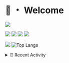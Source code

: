 # 👋 ・ Welcome
![](https://komarev.com/ghpvc/?username=Lorenzo0111)

![](https://img.shields.io/badge/Java-ED8B00?style=for-the-badge&logo=java&logoColor=white)
![](https://img.shields.io/badge/JavaScript-323330?style=for-the-badge&logo=javascript&logoColor=F7DF1E)
![](https://img.shields.io/badge/Node.js-339933?style=for-the-badge&logo=nodedotjs&logoColor=white)
![](https://img.shields.io/badge/React-20232A?style=for-the-badge&logo=react&logoColor=61DAFB)

[![](https://github-readme-stats.vercel.app/api?username=Lorenzo0111&show_icons=true&count_private=true)](https://github.com/Lorenzo0111)
![Top Langs](https://github-readme-stats.vercel.app/api/top-langs/?username=Lorenzo0111&layout=compact)

<details>
<summary>⏰ Recent Activity</summary>

<!--RECENT_ACTIVITY:start-->
1. ![comment] **Commented:** [ZombieStriker/QualityArmory#199](https://github.com/ZombieStriker/QualityArmory/issues/199#issuecomment-961643938)
2. ![comment] **Commented:** [ZombieStriker/QualityArmory#199](https://github.com/ZombieStriker/QualityArmory/issues/199#issuecomment-960471404)
3. ![issueClosed] **Issue closed:** [ZombieStriker/QualityArmory#198](https://github.com/ZombieStriker/QualityArmory/issues/198)
4. ![comment] **Commented:** [ZombieStriker/QualityArmory#198](https://github.com/ZombieStriker/QualityArmory/issues/198#issuecomment-958667308)
5. ![comment] **Commented:** [Lorenzo0111/ElectionsPlus#50](https://github.com/Lorenzo0111/ElectionsPlus/pull/50#issuecomment-956277993)
6. ![comment] **Commented:** [Lorenzo0111/ElectionsPlus#48](https://github.com/Lorenzo0111/ElectionsPlus/pull/48#issuecomment-956277734)
7. ![comment] **Commented:** [Lorenzo0111/RocketPlaceholders#45](https://github.com/Lorenzo0111/RocketPlaceholders/pull/45#issuecomment-956277332)
8. ![comment] **Commented:** [Lorenzo0111/ElectionsPlus#50](https://github.com/Lorenzo0111/ElectionsPlus/pull/50#issuecomment-956276902)
9. ![comment] **Commented:** [Lorenzo0111/ElectionsPlus#49](https://github.com/Lorenzo0111/ElectionsPlus/pull/49#issuecomment-956276839)
10. ![comment] **Commented:** [Lorenzo0111/ElectionsPlus#48](https://github.com/Lorenzo0111/ElectionsPlus/pull/48#issuecomment-956276789)
<!--RECENT_ACTIVITY:end-->


<!--RECENT_ACTIVITY:last_update-->
Last Updated: Friday, November 5th, 2021, 12:17:35 PM
<!--RECENT_ACTIVITY:last_update_end-->
</details>

[issueOpened]: https://cdn.jsdelivr.net/gh/Readme-Workflows/Readme-Icons@main/icons/octicons/IssueOpenedOld.svg
[issueClosed]: https://cdn.jsdelivr.net/gh/Readme-Workflows/Readme-Icons@main/icons/octicons/IssueClosedOld.svg

[prOpened]: https://cdn.jsdelivr.net/gh/Readme-Workflows/Readme-Icons@main/icons/octicons/PullRequestOpened.svg
[prClosed]: https://cdn.jsdelivr.net/gh/Readme-Workflows/Readme-Icons@main/icons/octicons/PullRequestClosed.svg
[prMerged]: https://cdn.jsdelivr.net/gh/Readme-Workflows/Readme-Icons@main/icons/octicons/PullRequestMerged.svg

[comment]: https://cdn.jsdelivr.net/gh/Readme-Workflows/Readme-Icons@main/icons/octicons/Comment.svg

[changesRequested]: https://cdn.jsdelivr.net/gh/Readme-Workflows/Readme-Icons@main/icons/octicons/RequestedChanges.svg
[approved]: https://cdn.jsdelivr.net/gh/Readme-Workflows/Readme-Icons@main/icons/octicons/ApprovedChanges.svg

[repoCreated]: https://cdn.jsdelivr.net/gh/Readme-Workflows/Readme-Icons@main/icons/octicons/Repository.svg
[release]: https://cdn.jsdelivr.net/gh/Readme-Workflows/Readme-Icons@main/icons/octicons/Release.svg
[star]: https://cdn.jsdelivr.net/gh/Readme-Workflows/Readme-Icons@main/icons/octicons/StarredRepository.svg
[wiki]: https://cdn.jsdelivr.net/gh/Readme-Workflows/Readme-Icons@main/icons/octicons/Wiki.svg
[fork]: https://cdn.jsdelivr.net/gh/Readme-Workflows/Readme-Icons@main/icons/octicons/ForkedRepository.svg
[people]: https://cdn.jsdelivr.net/gh/Readme-Workflows/Readme-Icons@main/icons/octicons/People.svg
